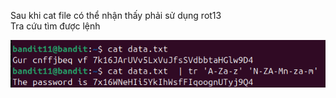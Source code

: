 Sau khi cat file có thể nhận thấy phải sử dụng rot13\
Tra cứu tìm được lệnh

![alt text](writeup/anh/14.png)